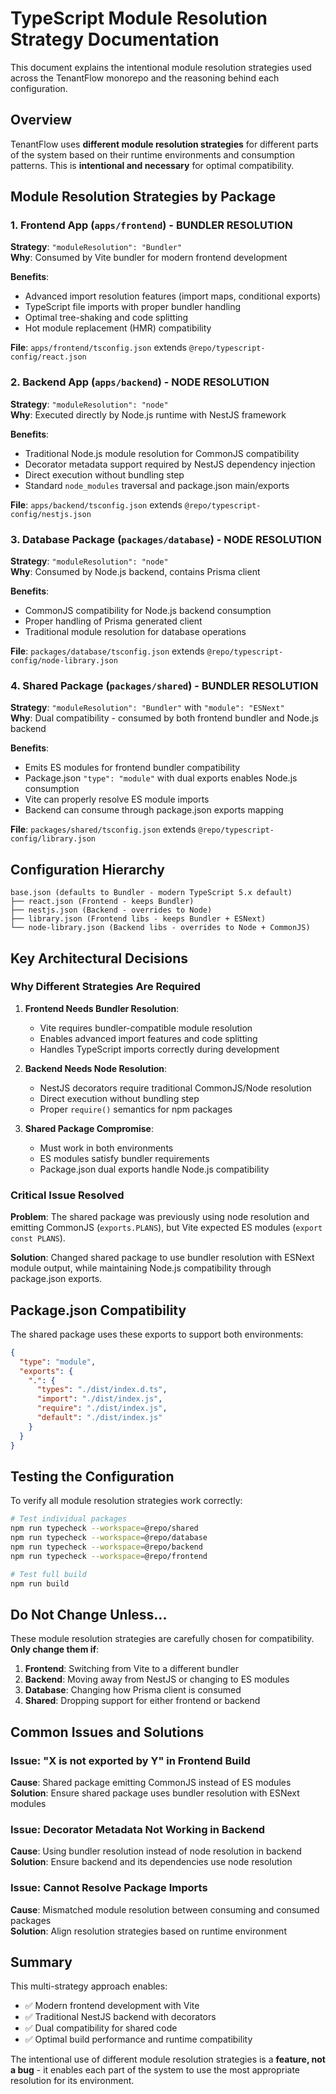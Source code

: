# TypeScript Module Resolution Strategy Documentation

This document explains the intentional module resolution strategies used across the TenantFlow monorepo and the reasoning behind each configuration.

## Overview

TenantFlow uses **different module resolution strategies** for different parts of the system based on their runtime environments and consumption patterns. This is **intentional and necessary** for optimal compatibility.

## Module Resolution Strategies by Package

### 1. Frontend App (`apps/frontend`) - **BUNDLER RESOLUTION**

**Strategy**: `"moduleResolution": "Bundler"`  
**Why**: Consumed by Vite bundler for modern frontend development

**Benefits**:
- Advanced import resolution features (import maps, conditional exports)
- TypeScript file imports with proper bundler handling
- Optimal tree-shaking and code splitting
- Hot module replacement (HMR) compatibility

**File**: `apps/frontend/tsconfig.json` extends `@repo/typescript-config/react.json`

### 2. Backend App (`apps/backend`) - **NODE RESOLUTION**

**Strategy**: `"moduleResolution": "node"`  
**Why**: Executed directly by Node.js runtime with NestJS framework

**Benefits**:
- Traditional Node.js module resolution for CommonJS compatibility
- Decorator metadata support required by NestJS dependency injection
- Direct execution without bundling step
- Standard `node_modules` traversal and package.json main/exports

**File**: `apps/backend/tsconfig.json` extends `@repo/typescript-config/nestjs.json`

### 3. Database Package (`packages/database`) - **NODE RESOLUTION**

**Strategy**: `"moduleResolution": "node"`  
**Why**: Consumed by Node.js backend, contains Prisma client

**Benefits**:
- CommonJS compatibility for Node.js backend consumption
- Proper handling of Prisma generated client
- Traditional module resolution for database operations

**File**: `packages/database/tsconfig.json` extends `@repo/typescript-config/node-library.json`

### 4. Shared Package (`packages/shared`) - **BUNDLER RESOLUTION**

**Strategy**: `"moduleResolution": "Bundler"` with `"module": "ESNext"`  
**Why**: Dual compatibility - consumed by both frontend bundler and Node.js backend

**Benefits**:
- Emits ES modules for frontend bundler compatibility
- Package.json `"type": "module"` with dual exports enables Node.js consumption
- Vite can properly resolve ES module imports
- Backend can consume through package.json exports mapping

**File**: `packages/shared/tsconfig.json` extends `@repo/typescript-config/library.json`

## Configuration Hierarchy

```
base.json (defaults to Bundler - modern TypeScript 5.x default)
├── react.json (Frontend - keeps Bundler)
├── nestjs.json (Backend - overrides to Node)
├── library.json (Frontend libs - keeps Bundler + ESNext)
└── node-library.json (Backend libs - overrides to Node + CommonJS)
```

## Key Architectural Decisions

### Why Different Strategies Are Required

1. **Frontend Needs Bundler Resolution**:
   - Vite requires bundler-compatible module resolution
   - Enables advanced import features and code splitting
   - Handles TypeScript imports correctly during development

2. **Backend Needs Node Resolution**:
   - NestJS decorators require traditional CommonJS/Node resolution
   - Direct execution without bundling step
   - Proper `require()` semantics for npm packages

3. **Shared Package Compromise**:
   - Must work in both environments
   - ES modules satisfy bundler requirements
   - Package.json dual exports handle Node.js compatibility

### Critical Issue Resolved

**Problem**: The shared package was previously using node resolution and emitting CommonJS (`exports.PLANS`), but Vite expected ES modules (`export const PLANS`).

**Solution**: Changed shared package to use bundler resolution with ESNext module output, while maintaining Node.js compatibility through package.json exports.

## Package.json Compatibility

The shared package uses these exports to support both environments:

```json
{
  "type": "module",
  "exports": {
    ".": {
      "types": "./dist/index.d.ts",
      "import": "./dist/index.js",
      "require": "./dist/index.js",
      "default": "./dist/index.js"
    }
  }
}
```

## Testing the Configuration

To verify all module resolution strategies work correctly:

```bash
# Test individual packages
npm run typecheck --workspace=@repo/shared
npm run typecheck --workspace=@repo/database
npm run typecheck --workspace=@repo/backend
npm run typecheck --workspace=@repo/frontend

# Test full build
npm run build
```

## Do Not Change Unless...

These module resolution strategies are carefully chosen for compatibility. **Only change them if**:

1. **Frontend**: Switching from Vite to a different bundler
2. **Backend**: Moving away from NestJS or changing to ES modules
3. **Database**: Changing how Prisma client is consumed
4. **Shared**: Dropping support for either frontend or backend

## Common Issues and Solutions

### Issue: "X is not exported by Y" in Frontend Build
**Cause**: Shared package emitting CommonJS instead of ES modules  
**Solution**: Ensure shared package uses bundler resolution with ESNext modules

### Issue: Decorator Metadata Not Working in Backend
**Cause**: Using bundler resolution instead of node resolution in backend  
**Solution**: Ensure backend and its dependencies use node resolution

### Issue: Cannot Resolve Package Imports
**Cause**: Mismatched module resolution between consuming and consumed packages  
**Solution**: Align resolution strategies based on runtime environment

## Summary

This multi-strategy approach enables:
- ✅ Modern frontend development with Vite
- ✅ Traditional NestJS backend with decorators
- ✅ Dual compatibility for shared code
- ✅ Optimal build performance and runtime compatibility

The intentional use of different module resolution strategies is a **feature, not a bug** - it enables each part of the system to use the most appropriate resolution for its environment.